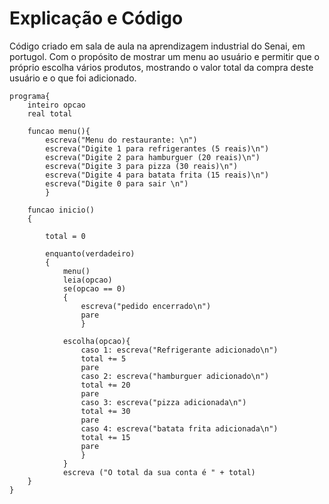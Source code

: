 # Explicação e Código

Código criado em sala de aula na aprendizagem industrial do Senai, em portugol. Com o propósito de mostrar um menu ao usuário e permitir que o próprio escolha vários produtos, mostrando o valor total da compra deste usuário e o que foi adicionado.

~~~~
programa{
	inteiro opcao
	real total
 
	funcao menu(){
		escreva("Menu do restaurante: \n")
		escreva("Digite 1 para refrigerantes (5 reais)\n")
		escreva("Digite 2 para hamburguer (20 reais)\n")
		escreva("Digite 3 para pizza (30 reais)\n")
		escreva("Digite 4 para batata frita (15 reais)\n")
		escreva("Digite 0 para sair \n")
		}
	
	funcao inicio()
	{
		
		total = 0

		enquanto(verdadeiro)
		{
			menu()
			leia(opcao)
			se(opcao == 0)
			{
				escreva("pedido encerrado\n")
				pare
				}
				
			escolha(opcao){
				caso 1: escreva("Refrigerante adicionado\n")
				total += 5
				pare
				caso 2: escreva("hamburguer adicionado\n")
				total += 20
				pare
				caso 3: escreva("pizza adicionada\n")
				total += 30
				pare
				caso 4: escreva("batata frita adicionada\n")
				total += 15
				pare
				}
			}
			escreva ("O total da sua conta é " + total)
	}
}
~~~~
